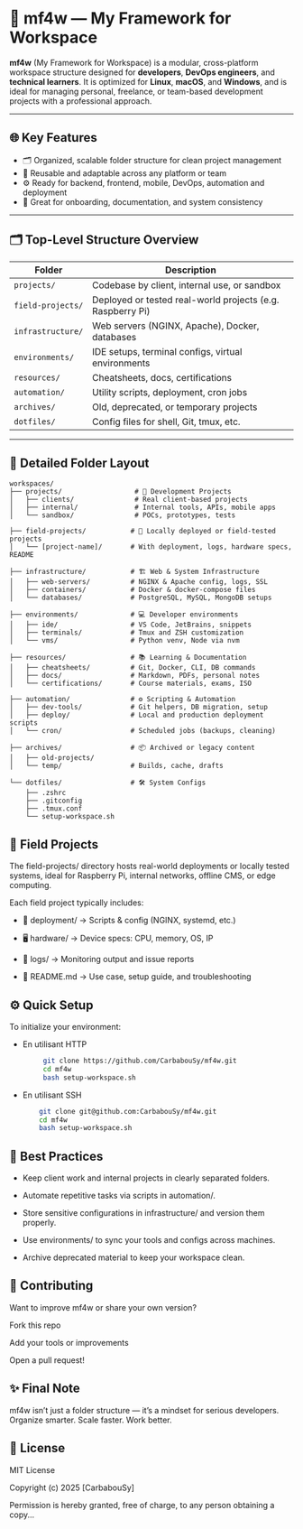 # 🧱 mf4w — My Framework for Workspace

**mf4w** (My Framework for Workspace) is a modular, cross-platform workspace structure designed for **developers**, **DevOps engineers**, and **technical learners**.
It is optimized for **Linux**, **macOS**, and **Windows**, and is ideal for managing personal, freelance, or team-based development projects with a professional approach.

---

## 🌐 Key Features

- 🗂️ Organized, scalable folder structure for clean project management
- 🔁 Reusable and adaptable across any platform or team
- ⚙️ Ready for backend, frontend, mobile, DevOps, automation and deployment
- 🚀 Great for onboarding, documentation, and system consistency

---

## 🗂️ Top-Level Structure Overview

| Folder            | Description                                                |
| ----------------- | ---------------------------------------------------------- |
| `projects/`       | Codebase by client, internal use, or sandbox               |
| `field-projects/` | Deployed or tested real-world projects (e.g. Raspberry Pi) |
| `infrastructure/` | Web servers (NGINX, Apache), Docker, databases             |
| `environments/`   | IDE setups, terminal configs, virtual environments         |
| `resources/`      | Cheatsheets, docs, certifications                          |
| `automation/`     | Utility scripts, deployment, cron jobs                     |
| `archives/`       | Old, deprecated, or temporary projects                     |
| `dotfiles/`       | Config files for shell, Git, tmux, etc.                    |

---

## 📁 Detailed Folder Layout

```plaintext
workspaces/
├── projects/                  # 💼 Development Projects
│   ├── clients/               # Real client-based projects
│   ├── internal/              # Internal tools, APIs, mobile apps
│   └── sandbox/               # POCs, prototypes, tests

├── field-projects/           # 🚧 Locally deployed or field-tested projects
│   └── [project-name]/       # With deployment, logs, hardware specs, README

├── infrastructure/           # 🏗️ Web & System Infrastructure
│   ├── web-servers/          # NGINX & Apache config, logs, SSL
│   ├── containers/           # Docker & docker-compose files
│   └── databases/            # PostgreSQL, MySQL, MongoDB setups

├── environments/             # 💻 Developer environments
│   ├── ide/                  # VS Code, JetBrains, snippets
│   ├── terminals/            # Tmux and ZSH customization
│   └── vms/                  # Python venv, Node via nvm

├── resources/                # 📚 Learning & Documentation
│   ├── cheatsheets/          # Git, Docker, CLI, DB commands
│   ├── docs/                 # Markdown, PDFs, personal notes
│   └── certifications/       # Course materials, exams, ISO

├── automation/               # ⚙️ Scripting & Automation
│   ├── dev-tools/            # Git helpers, DB migration, setup
│   ├── deploy/               # Local and production deployment scripts
│   └── cron/                 # Scheduled jobs (backups, cleaning)

├── archives/                 # 📦 Archived or legacy content
│   ├── old-projects/
│   └── temp/                 # Builds, cache, drafts

└── dotfiles/                 # 🛠️ System Configs
    ├── .zshrc
    ├── .gitconfig
    ├── .tmux.conf
    └── setup-workspace.sh
```

## 🚧 Field Projects

The field-projects/ directory hosts real-world deployments or locally tested systems, ideal for Raspberry Pi, internal networks, offline CMS, or edge computing.

Each field project typically includes:

- 🔧 deployment/ → Scripts & config (NGINX, systemd, etc.)

- 🖥️ hardware/ → Device specs: CPU, memory, OS, IP

- 🧾 logs/ → Monitoring output and issue reports

- 📄 README.md → Use case, setup guide, and troubleshooting

## ⚙️ Quick Setup

To initialize your environment:

- En utilisant HTTP
  ```bash
       git clone https://github.com/CarbabouSy/mf4w.git
       cd mf4w
       bash setup-workspace.sh
  ```
- En utilisant SSH
  ```bash
      git clone git@github.com:CarbabouSy/mf4w.git
      cd mf4w
      bash setup-workspace.sh
  ```

## 📌 Best Practices

- Keep client work and internal projects in clearly separated folders.

- Automate repetitive tasks via scripts in automation/.

- Store sensitive configurations in infrastructure/ and version them properly.

- Use environments/ to sync your tools and configs across machines.

- Archive deprecated material to keep your workspace clean.

## 🙌 Contributing

Want to improve mf4w or share your own version?

Fork this repo

Add your tools or improvements

Open a pull request!

## ✨ Final Note

mf4w isn’t just a folder structure — it’s a mindset for serious developers.
Organize smarter. Scale faster. Work better.

## 📜 License

MIT License

Copyright (c) 2025 [CarbabouSy]

Permission is hereby granted, free of charge, to any person obtaining a copy...
